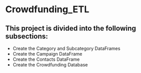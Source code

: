 # Crowdfunding_ETL

## This project is divided into the following subsections:

* Create the Category and Subcategory DataFrames
* Create the Campaign DataFrame
* Create the Contacts DataFrame
* Create the Crowdfunding Database
